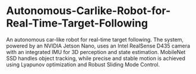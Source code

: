 # Autonomous-Carlike-Robot-for-Real-Time-Target-Following
An autonomous car-like robot for real-time target following. The system, powered by an NVIDIA Jetson Nano, uses an Intel RealSense D435 camera with an integrated IMU for 3D perception and state estimation. MobileNet SSD handles object tracking, while precise and stable motion is achieved using Lyapunov optimization and Robust Sliding Mode Control.
